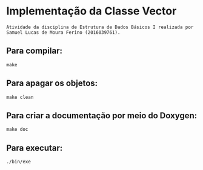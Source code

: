 # Implementação da Classe Vector 
	Atividade da disciplina de Estrutura de Dados Básicos I realizada por Samuel Lucas de Moura Ferino (2016039761).
## Para compilar:
	make 
## Para apagar os objetos:
	make clean
## Para criar a documentação por meio do Doxygen:
	make doc
## Para executar:
	./bin/exe
